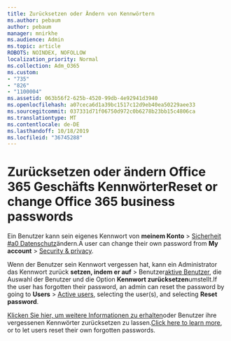 ```yaml
---
title: Zurücksetzen oder Ändern von Kennwörtern
ms.author: pebaum
author: pebaum
manager: mnirkhe
ms.audience: Admin
ms.topic: article
ROBOTS: NOINDEX, NOFOLLOW
localization_priority: Normal
ms.collection: Adm_O365
ms.custom:
- "735"
- "826"
- "1100004"
ms.assetid: 063b56f2-625b-4520-99db-4e92941d3940
ms.openlocfilehash: a07ceca6d1a39bc1517c12d9eb40ea50229aee33
ms.sourcegitcommit: 037331d71f06750d972c0b6278b23bb15c4806ca
ms.translationtype: MT
ms.contentlocale: de-DE
ms.lasthandoff: 10/18/2019
ms.locfileid: "36745288"
---
```

# <a name="reset-or-change-office-365-business-passwords"></a><span data-ttu-id="d130d-102">Zurücksetzen oder ändern Office 365 Geschäfts Kennwörter</span><span class="sxs-lookup"><span data-stu-id="d130d-102">Reset or change Office 365 business passwords</span></span>

<span data-ttu-id="d130d-103">Ein Benutzer kann sein eigenes Kennwort von **meinem Konto** > [Sicherheit #a0 Datenschutz](https://portal.office.com/account/#security)ändern.</span><span class="sxs-lookup"><span data-stu-id="d130d-103">A user can change their own password from **My account** > [Security & privacy](https://portal.office.com/account/#security).</span></span>
  
<span data-ttu-id="d130d-104">Wenn der Benutzer sein Kennwort vergessen hat, kann ein Administrator das Kennwort zurück **setzen, indem er auf** > Benutzer[aktive Benutzer](https://portal.office.com/adminportal/home#/users), die Auswahl der Benutzer und die Option **Kennwort zurücksetzen**umstellt.</span><span class="sxs-lookup"><span data-stu-id="d130d-104">If the user has forgotten their password, an admin can reset the password by going to **Users** > [Active users](https://portal.office.com/adminportal/home#/users), selecting the user(s), and selecting **Reset password**.</span></span>
  
<span data-ttu-id="d130d-105">[Klicken Sie hier, um weitere Informationen zu erhalten](https://docs.microsoft.com/office365/admin/add-users/reset-passwords)oder Benutzer ihre vergessenen Kennwörter zurücksetzen zu lassen.</span><span class="sxs-lookup"><span data-stu-id="d130d-105">[Click here to learn more](https://docs.microsoft.com/office365/admin/add-users/reset-passwords), or to let users reset their own forgotten passwords.</span></span>
  